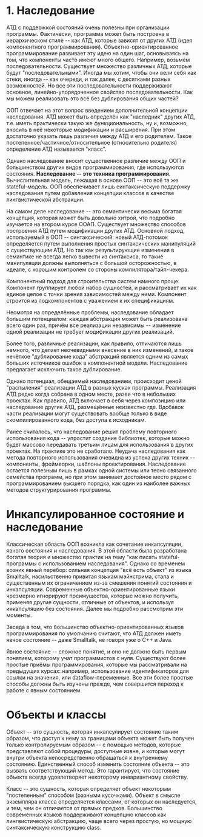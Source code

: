 # 1. Наследование
АТД с поддержкой состояний очень полезны при организации программы. Фактически, программа может быть построена в иерархическом стиле -- как АТД, которые зависят от других АТД (идея компонентного программирования). Объектно-ориентированное программирование развивает эту идею на один шаг, основываясь на том, что компоненты часто имеют много общего. Например, возьмем последовательности. Существует множество различных АТД, которые будут "последовательными". Иногда мы хотим, чтобы они вели себя как стеки, иногда -- как очереди, и так далее, с десятками разных возможностей. Но все эти последовательности поддерживают основное, линейно-упорядоченное свойство последовательности. Как мы можем реализовать это всё без дублирования общих частей?

ООП отвечает на этот вопрос введением дополнительной концепции наследования. АТД может быть определён как "наследник" других АТД, т.е. иметь практически такую же функциональность, ну и, возможно, вносить в неё некоторые модификации и расширения. При этом достаточно указать лишь различия между АТД и его родителем.
Такое постепенное/частичное/относительное (относительно родителя) определение АТД называется "класс".

Однако наследование вносит существенное различие между ООП и большинством других видов программирования, где используются состояния. **Наследование -- это техника программирования**. Вычислительная модель, лежащая в основе ООП -- это всё та же stateful-модель. ООП обеспечивает лишь синтаксическую поддержку наследования путем добавления концепции классов в качестве лингвистической абстракции.

На самом деле наследование -- это семантически весьма богатая концепция, которая может быть довольно хитрой, что подробно изучается на втором курсе ООАП. Существует множество способов построения АТД путем модификации других АТД. Основной подход, используемый в ООП -- синтаксический: новый АТД-потомок определяется путем выполнения простых синтаксических манипуляций с существующим АТД. Но так как результирующие изменения в семантике не всегда легко вывести из синтаксиса, то такие манипуляции должны выполняться с большой осторожностью, в идеале, с хорошим контролем со стороны компилятора/тайп-чекера.


Компонентный подход для строительства систем намного проще. Компонент группирует любой набор сущностей, и рассматривает их как единое целое с точки зрения зависимостей между ними. Компонент строится из подкомпонентов с уважением к их спецификациям.

Несмотря на определённые проблемы, наследование обладает большим потенциалом: каждая абстракция может быть реализована всего один раз, причём все реализации независимы -- изменение одной реализации не требует модификации других реализаций.

Более того, различные реализации, как правило, отличаются лишь немного, что делает неочевидными внесение в них изменений, и такое нечёткое "дублирование кода" абстракций является одним из самых больших источников ошибок в компонентной модели. Наследование предлагает исключить такое дублирование.

Однако потенциал, обещаемый наследованием, происходит ценой "распыления" реализации АТД в разных кусках программы. Реализация АТД редко когда собрана в одном месте, разве что в небольших проектах. Как правило, АТД включает в себя через композицию или наследование другие АТД, размещённые неизвестно где. Вдобавок части реализации могут существовать вообще только в виде скомпилированного кода, без доступа к исходникам.

Ранее считалось, что наследование решит проблему повторного использования кода -- упростит создание библиотек, которые можно будет массово передавать третьим лицам для использования в других проектах. На практике это не сработало. Неудача наследования как метода повторного использования очевидна из успеха других техник -- компоненты, фреймворки, шаблоны проектирования. Наследование остается полезным лишь в рамках одной системы или тесно связанного семейства программ, но при этом занимает достойное место рядом с программированием высшего порядка, как один из наиболее важных методов структурирования программы.

# Инкапсулированное состояние и наследование

Классическая область ООП возникла как сочетание инкапсуляции, явного состояния и наследования. В этой области была разработана богатая теория и множество практик на тему "как писать stateful-программы с использованием наследования". Однако со временем возник явный перебор: сильная концепция "всё есть объект" из языка Smalltalk, насильственно привитая языкам мэйнстрима, стала и существенным их ограничением из-за смешения понятий состояния и инкапсуляции. Современные объектно-ориентированные языки чрезмерно игнорируют преимущества, которые можно получить, применяя другие сущности, отличные от объектов, и используя инкапсуляцию без состояния. Далее мы подробно рассмотрим эти моменты.

Засада в том, что большинство объектно-ориентированных языков программирования по умолчанию считают, что АТД должен иметь явное состояние -- даже Smalltalk, не говоря уже о C++ и Java.

Явное состояние -- сложное понятие, и оно не должно быть первым понятием, которому учат программистов с нуля. Существуют более простые приёмы программирования, которые мы рассматривали на предыдущих курсах: например, использование идентификаторов для ссылки на значения, или dataflow-переменные. Все эти более простые способы должны быть изучены прежде, чем совершится переход к работе с явным состоянием.

# Объекты и классы

Объект -- это сущность, которая инкапсулирует состояние таким образом, что доступ к нему за границами объекта может быть получен только контролируемым образом -- с помощью методов, которые представляют собой процедуры, доступные извне, и которые могут внутри объекта непосредственно обращаться к внутреннему состоянию. Единственный способ изменить состояние объекта -- это вызвать соответствующий метод. Это гарантирует, что состояние объекта всегда удовлетворяет некоторому инвариантному свойству.

Класс -- это сущность, которая определяет объект некоторым "постепенным" способом (разными кусочками). Объект в смысле экземпляра класса определяется классами, от которых он наследуется, и тем, чем он отличается от прямых предков. Большинство современных языков поддерживают концепцию классов как лингвистическую абстракцию, чаще всего через простую, но мощную синтаксическую конструкцию class.